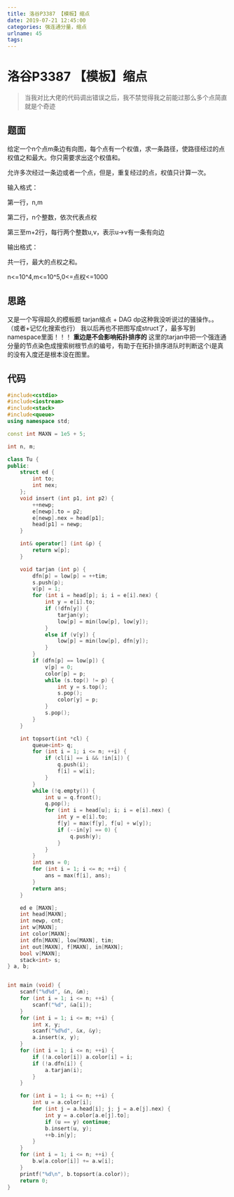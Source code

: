 ```yaml
---
title: 洛谷P3387 【模板】缩点
date: 2019-07-21 12:45:00
categories: 强连通分量，缩点
urlname: 45
tags:
---
```

<!--markdown-->
# 洛谷P3387 【模板】缩点

> 当我对比大佬的代码调出错误之后，我不禁觉得我之前能过那么多个点简直就是个奇迹

## 题面
给定一个n个点m条边有向图，每个点有一个权值，求一条路径，使路径经过的点权值之和最大。你只需要求出这个权值和。

允许多次经过一条边或者一个点，但是，重复经过的点，权值只计算一次。

输入格式：

第一行，n,m

第二行，n个整数，依次代表点权

第三至m+2行，每行两个整数u,v，表示u->v有一条有向边

输出格式：

共一行，最大的点权之和。

n<=10^4,m<=10^5,0<=点权<=1000

## 思路
又是一个写得超久的模板题
tarjan缩点 + DAG dp这种我没听说过的骚操作。。
（或者+记忆化搜索也行）
我以后再也不把图写成struct了，最多写到namespace里面！！！
**重边是不会影响拓扑排序的**
这里的tarjan中把一个强连通分量的节点染色成搜索树根节点的编号，有助于在拓扑排序进队时判断这个i是真的没有入度还是根本没在图里。

## 代码
```cpp
#include<cstdio>
#include<iostream>
#include<stack>
#include<queue>
using namespace std;

const int MAXN = 1e5 + 5;

int n, m;

class Tu {
public:
    struct ed {
        int to;
        int nex;
    };
    void insert (int p1, int p2) {
        ++newp;
        e[newp].to = p2;
        e[newp].nex = head[p1];
        head[p1] = newp;
    }

    int& operator[] (int &p) {
        return w[p];
    }

    void tarjan (int p) {
        dfn[p] = low[p] = ++tim;
        s.push(p);
        v[p] = 1;
        for (int i = head[p]; i; i = e[i].nex) {
            int y = e[i].to;
            if (!dfn[y]) {
                tarjan(y);
                low[p] = min(low[p], low[y]);
            }
            else if (v[y]) {
                low[p] = min(low[p], dfn[y]);
            }
        }
        if (dfn[p] == low[p]) {
            v[p] = 0;
            color[p] = p;
            while (s.top() != p) {
                int y = s.top();
                s.pop();
                color[y] = p;
            }
            s.pop();
        }
    }

    int topsort(int *cl) {
        queue<int> q;
        for (int i = 1; i <= n; ++i) {
            if (cl[i] == i && !in[i]) {
                q.push(i);
                f[i] = w[i];
            }
        }
        while (!q.empty()) {
            int u = q.front();
            q.pop();
            for (int i = head[u]; i; i = e[i].nex) {
                int y = e[i].to;
                f[y] = max(f[y], f[u] + w[y]);
                if (--in[y] == 0) {
                    q.push(y);
                }
            }
        }
        int ans = 0;
        for (int i = 1; i <= n; ++i) {
            ans = max(f[i], ans);
        }
        return ans;
    }

    ed e [MAXN];
    int head[MAXN];
    int newp, cnt;
    int w[MAXN];
    int color[MAXN];
    int dfn[MAXN], low[MAXN], tim;
    int out[MAXN], f[MAXN], in[MAXN];
    bool v[MAXN];
    stack<int> s;
} a, b;


int main (void) {
    scanf("%d%d", &n, &m);
    for (int i = 1; i <= n; ++i) {
        scanf("%d", &a[i]);
    }
    for (int i = 1; i <= m; ++i) {
        int x, y;
        scanf("%d%d", &x, &y);
        a.insert(x, y);
    }
    for (int i = 1; i <= n; ++i) {
        if (!a.color[i]) a.color[i] = i;
        if (!a.dfn[i]) {
            a.tarjan(i);
        }
    }

    for (int i = 1; i <= n; ++i) {
        int u = a.color[i];
        for (int j = a.head[i]; j; j = a.e[j].nex) {
            int y = a.color[a.e[j].to];
            if (u == y) continue;
            b.insert(u, y);
            ++b.in[y];
        }
    }
    for (int i = 1; i <= n; ++i) {
        b.w[a.color[i]] += a.w[i];
    }
    printf("%d\n", b.topsort(a.color));
    return 0;
}
```
